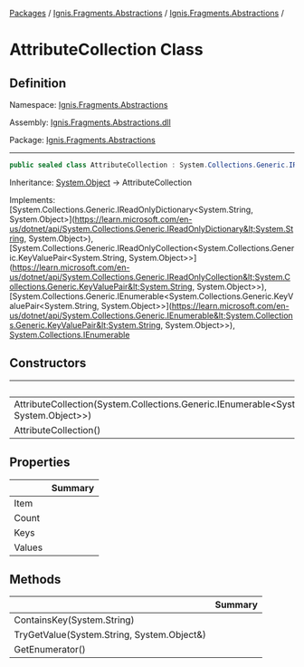 [Packages](../../README.md) / [Ignis.Fragments.Abstractions](../README.md) / [Ignis.Fragments.Abstractions](README.md) /

# AttributeCollection Class

## Definition

Namespace: [Ignis.Fragments.Abstractions](README.md)

Assembly: [Ignis.Fragments.Abstractions.dll](../README.md)

Package: [Ignis.Fragments.Abstractions](https://www.nuget.org/packages/Ignis.Fragments.Abstractions)

---

```csharp
public sealed class AttributeCollection : System.Collections.Generic.IReadOnlyDictionary<System.String, System.Object>, System.Collections.Generic.IReadOnlyCollection<System.Collections.Generic.KeyValuePair<System.String, System.Object>>, System.Collections.Generic.IEnumerable<System.Collections.Generic.KeyValuePair<System.String, System.Object>>, System.Collections.IEnumerable
```

Inheritance: [System.Object](https://learn.microsoft.com/en-us/dotnet/api/System.Object) → AttributeCollection

Implements: [System.Collections.Generic.IReadOnlyDictionary&lt;System.String, System.Object&gt;](https://learn.microsoft.com/en-us/dotnet/api/System.Collections.Generic.IReadOnlyDictionary&lt;System.String, System.Object&gt;), [System.Collections.Generic.IReadOnlyCollection&lt;System.Collections.Generic.KeyValuePair&lt;System.String, System.Object&gt;&gt;](https://learn.microsoft.com/en-us/dotnet/api/System.Collections.Generic.IReadOnlyCollection&lt;System.Collections.Generic.KeyValuePair&lt;System.String, System.Object&gt;&gt;), [System.Collections.Generic.IEnumerable&lt;System.Collections.Generic.KeyValuePair&lt;System.String, System.Object&gt;&gt;](https://learn.microsoft.com/en-us/dotnet/api/System.Collections.Generic.IEnumerable&lt;System.Collections.Generic.KeyValuePair&lt;System.String, System.Object&gt;&gt;), [System.Collections.IEnumerable](https://learn.microsoft.com/en-us/dotnet/api/System.Collections.IEnumerable)

## Constructors

|                                                                                                                                                | Summary |
| ---------------------------------------------------------------------------------------------------------------------------------------------- | ------- |
| AttributeCollection(System.Collections.Generic.IEnumerable&lt;System.Collections.Generic.KeyValuePair&lt;System.String, System.Object&gt;&gt;) |         |
| AttributeCollection()                                                                                                                          |         |

## Properties

|        | Summary |
| ------ | ------- |
| Item   |         |
| Count  |         |
| Keys   |         |
| Values |         |

## Methods

|                                            | Summary |
| ------------------------------------------ | ------- |
| ContainsKey(System.String)                 |         |
| TryGetValue(System.String, System.Object&) |         |
| GetEnumerator()                            |         |
